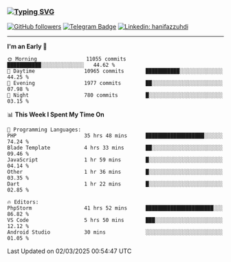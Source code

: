 ### [![Typing SVG](https://readme-typing-svg.herokuapp.com?font=lato&size=22&lines=Hi+There+👋)](https://git.io/typing-svg) 

[![GitHub followers](https://img.shields.io/github/followers/hanifazzuhdi?label=Follow&style=social)](https://github.com/hanifazzuhdi/?tab=follow) 
[![Telegram Badge](https://img.shields.io/badge/-hanif0198-blue?style=social&logo=telegram&link=https://www.t.me/hanif0198/)](https://www.t.me/hanif0198/) 
[![Linkedin: hanifazzuhdi](https://img.shields.io/badge/-hanifazzuhdi-blue?style=flat-square&logo=Linkedin&logoColor=white&link=https://www.linkedin.com/in/hanif-az-zuhdi-69688019b/)](https://www.linkedin.com/in/hanif-az-zuhdi-69688019b/) 

<hr/>

<!--START_SECTION:waka-->
**I'm an Early 🐤** 

```text
🌞 Morning                11055 commits       ███████████░░░░░░░░░░░░░░   44.62 % 
🌆 Daytime                10965 commits       ███████████░░░░░░░░░░░░░░   44.25 % 
🌃 Evening                1977 commits        ██░░░░░░░░░░░░░░░░░░░░░░░   07.98 % 
🌙 Night                  780 commits         █░░░░░░░░░░░░░░░░░░░░░░░░   03.15 % 
```


📊 **This Week I Spent My Time On** 

```text
💬 Programming Languages: 
PHP                      35 hrs 48 mins      ███████████████████░░░░░░   74.24 % 
Blade Template           4 hrs 33 mins       ██░░░░░░░░░░░░░░░░░░░░░░░   09.46 % 
JavaScript               1 hr 59 mins        █░░░░░░░░░░░░░░░░░░░░░░░░   04.14 % 
Other                    1 hr 36 mins        █░░░░░░░░░░░░░░░░░░░░░░░░   03.35 % 
Dart                     1 hr 22 mins        █░░░░░░░░░░░░░░░░░░░░░░░░   02.85 % 

🔥 Editors: 
PhpStorm                 41 hrs 52 mins      ██████████████████████░░░   86.82 % 
VS Code                  5 hrs 50 mins       ███░░░░░░░░░░░░░░░░░░░░░░   12.12 % 
Android Studio           30 mins             ░░░░░░░░░░░░░░░░░░░░░░░░░   01.05 % 
```


 Last Updated on 02/03/2025 00:54:47 UTC
<!--END_SECTION:waka-->
